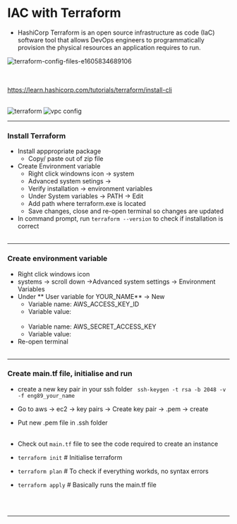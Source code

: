 # IAC with Terraform

- HashiCorp Terraform is an open source infrastructure as code (IaC) software tool that allows DevOps engineers to programmatically provision the physical resources an application requires to run.

![terraform-config-files-e1605834689106](https://user-images.githubusercontent.com/86292184/129336954-05c411de-0a36-4b5a-96a4-519608e01ddb.png)

<br> </br>
https://learn.hashicorp.com/tutorials/terraform/install-cli
<br></br>

![terraform](https://user-images.githubusercontent.com/86292184/129584732-5d18433f-8b3e-4f35-a50b-6c1e8503f7cf.png)
![vpc config](https://user-images.githubusercontent.com/86292184/129584862-b1992db8-c758-41f1-b253-f741cc33d4cb.PNG)

- -----------------------------------
### Install Terraform
- Install apppropriate package
	- Copy/ paste out of zip file
- Create Environment variable
	- Right click windowns icon -> system
	- Advanced system setings -> 
	- Verify installation -> environment variables
	- Under System variables -> PATH -> Edit
	- Add path where terraform.exe is located 
	- Save changes, close and re-open terminal so changes are updated
- In command prompt, run  `terraform --version` to check if installation is correct
<br> </br>
- ------------------------------------------------------------
### Create environment variable
- Right click windows icon
- systems -> scroll down ->Advanced system settings -> Environment Variables
- Under ** User variable for YOUR_NAME** -> New
	- Variable name: AWS_ACCESS_KEY_ID
	- Variable value: 
	<br> </br>
	- Variable name: AWS_SECRET_ACCESS_KEY
	- Variable value:
- Re-open terminal 
<br> </br>

- --------------------------------------------------
### Create main.tf file, initialise and run
- create a new key pair in your ssh folder ` ssh-keygen -t rsa -b 2048 -v -f eng89_your_name`
- Go to aws -> ec2 -> key pairs -> Create key pair -> .pem -> create
- Put new .pem file in .ssh folder
<br> </br>

- Check out `main.tf` file to see the code required to create an instance
- `terraform init` # Initialise terraform
- `terraform plan` # To check if everything workds, no syntax errors
- `terraform apply` # Basically runs the main.tf file

<br> </br>
- ----------------------------------------------------------
